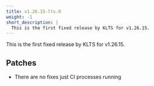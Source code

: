 ```yaml
---
title: v1.26.15-lts.0
weight: -1
short_description: |
  This is the first fixed release by KLTS for v1.26.15.
---
```


This is the first fixed release by KLTS for v1.26.15.

## Patches

- There are no fixes just CI processes running
